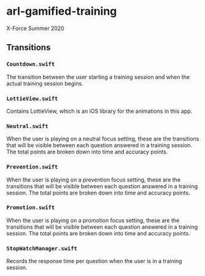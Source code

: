# arl-gamified-training

X-Force Summer 2020

## Transitions

### `Countdown.swift`
The transition between the user starting a training session and when the actual training session begins.

### `LottieView.swift`
Contains LottieView, which is an iOS library for the animations in this app.

### `Neutral.swift`
When the user is playing on a neutral focus setting, these are the transitions that will be visible between each question answered in a training session. The total points are broken down into time and accuracy points. 

### `Prevention.swift`
When the user is playing on a prevention focus setting, these are the transitions that will be visible between each question answered in a training session. The total points are broken down into time and accuracy points.

### `Promotion.swift`
When the user is playing on a promotion focus setting, these are the transitions that will be visible between each question answered in a training session. The total points are broken down into time and accuracy points.

### `StopWatchManager.swift`
Records the response time per question when the user is in a training session.
